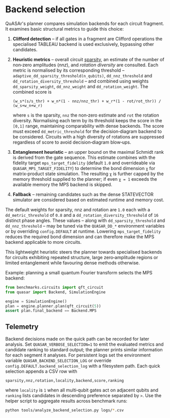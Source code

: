 # Backend selection

QuASAr's planner compares simulation backends for each circuit fragment.  It
examines basic structural metrics to guide this choice:

1. **Clifford detection** – if all gates in a fragment are Clifford operations
   the specialised TABLEAU backend is used exclusively, bypassing other
   candidates.
2. **Heuristic metrics** – overall circuit [sparsity](sparsity.md), an
   estimate of the number of non‑zero amplitudes (*nnz*), and *rotation
   diversity* are consulted.  Each metric is normalised by its corresponding
   threshold – ``adaptive_dd_sparsity_threshold(n_qubits)``,
   ``dd_nnz_threshold`` and ``dd_rotation_diversity_threshold`` – and combined
   using weights ``dd_sparsity_weight``, ``dd_nnz_weight`` and
   ``dd_rotation_weight``.  The combined score is

   ``(w_s*(s/s_thr) + w_n*(1 - nnz/nnz_thr) + w_r*(1 - rot/rot_thr)) / (w_s+w_n+w_r)``

   where ``s`` is the sparsity, ``nnz`` the non‑zero estimate and ``rot`` the
   rotation diversity.  Normalising each term by its threshold keeps the score
   in the ``[0,1]`` range, maintaining comparability with dense backends.  The
   score must exceed ``dd_metric_threshold`` for the decision‑diagram backend to
   be considered.  Circuits with a high diversity of rotations are suppressed
   regardless of score to avoid decision‑diagram blow‑ups.
3. **Entanglement heuristic** – an upper bound on the maximal Schmidt rank is
   derived from the gate sequence.  This estimate combines with the fidelity
   target ``mps_target_fidelity`` (default ``1.0`` and overrideable via
   ``QUASAR_MPS_TARGET_FIDELITY``) to determine the bond dimension ``χ`` for
   matrix‑product state simulation.  The resulting ``χ`` is further capped by
   the memory threshold supplied to the planner; if even ``χ = 1`` exceeds the
   available memory the MPS backend is skipped.
4. **Fallback** – remaining candidates such as the dense STATEVECTOR simulator
   are considered based on estimated runtime and memory cost.

The default weights for sparsity, nnz and rotation are ``1.0`` each with a
``dd_metric_threshold`` of ``0.8`` and a ``dd_rotation_diversity_threshold`` of
``16`` distinct phase angles.  These values – along with
``dd_sparsity_threshold`` and ``dd_nnz_threshold`` – may be tuned via the
``QUASAR_DD_*`` environment variables or by overriding ``config.DEFAULT`` at
runtime.  Lowering ``mps_target_fidelity`` reduces the required bond dimension
and can therefore make the MPS backend applicable to more circuits.

This lightweight heuristic steers the planner towards specialised backends for
circuits exhibiting repeated structure, large zero‑amplitude regions or limited
entanglement while favouring dense methods otherwise.

Example: planning a small quantum Fourier transform selects the MPS backend:

```python
from benchmarks.circuits import qft_circuit
from quasar import Backend, SimulationEngine

engine = SimulationEngine()
plan = engine.planner.plan(qft_circuit(5))
assert plan.final_backend == Backend.MPS
```

## Telemetry

Backend decisions made on the quick path can be recorded for later analysis.
Set ``QUASAR_VERBOSE_SELECTION=1`` to emit the evaluated metrics and candidate
ranking to standard output; the planner prints similar information for each
segment it analyses.  For persistent logs set the environment variable
``QUASAR_BACKEND_SELECTION_LOG`` or override
``config.DEFAULT.backend_selection_log`` with a filesystem path.  Each quick
selection appends a CSV row with

``sparsity,nnz,rotation,locality,backend,score,ranking``

where ``locality`` is ``1`` when all multi‑qubit gates act on adjacent qubits
and ``ranking`` lists candidates in descending preference separated by ``>``.
Use the helper script to aggregate results across benchmark runs:

```bash
python tools/analyze_backend_selection.py logs/*.csv
```
